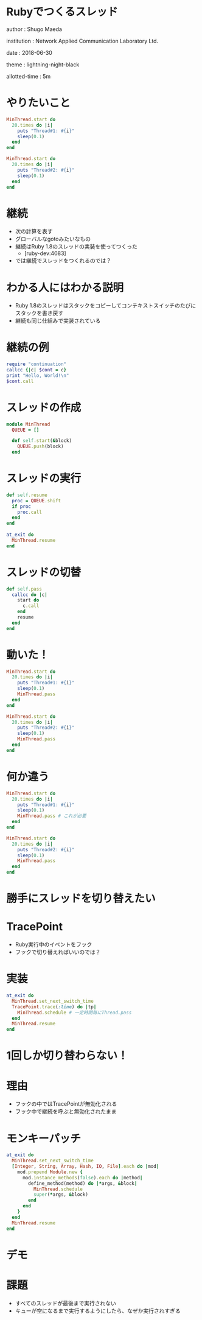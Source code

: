 # Rubyでつくるスレッド

author
: Shugo Maeda

institution
: Network Applied Communication Laboratory Ltd.

date
: 2018-06-30

theme
: lightning-night-black

allotted-time
: 5m

# やりたいこと

```ruby
MinThread.start do
  20.times do |i|
    puts "Thread#1: #{i}"
    sleep(0.1)
  end
end

MinThread.start do
  20.times do |i|
    puts "Thread#2: #{i}"
    sleep(0.1)
  end
end
```

# 継続

* 次の計算を表す
* グローバルなgotoみたいなもの
* 継続はRuby 1.8のスレッドの実装を使ってつくった
    * [ruby-dev:4083]
* では継続でスレッドをつくれるのでは？

# わかる人にはわかる説明

* Ruby 1.8のスレッドはスタックをコピーしてコンテキストスイッチのたびにスタックを書き戻す
* 継続も同じ仕組みで実装されている

# 継続の例

```ruby
require "continuation"
callcc {|c| $cont = c}
print "Hello, World!\n" 
$cont.call
```

# スレッドの作成

```ruby
module MinThread
  QUEUE = []

  def self.start(&block)
    QUEUE.push(block)
  end
```

# スレッドの実行

```ruby
def self.resume
  proc = QUEUE.shift
  if proc
    proc.call
  end
end
    
at_exit do
  MinThread.resume
end
```

# スレッドの切替

```ruby
def self.pass
  callcc do |c|
    start do
      c.call
    end
    resume
  end
end
```

# 動いた！

```ruby
MinThread.start do
  20.times do |i|
    puts "Thread#1: #{i}"
    sleep(0.1)
    MinThread.pass
  end
end

MinThread.start do
  20.times do |i|
    puts "Thread#2: #{i}"
    sleep(0.1)
    MinThread.pass
  end
end
```

# 何か違う

```ruby
MinThread.start do
  20.times do |i|
    puts "Thread#1: #{i}"
    sleep(0.1)
    MinThread.pass # これが必要
  end
end

MinThread.start do
  20.times do |i|
    puts "Thread#2: #{i}"
    sleep(0.1)
    MinThread.pass
  end
end
```

# 勝手にスレッドを切り替えたい

# TracePoint

* Ruby実行中のイベントをフック
* フックで切り替えればいいのでは？

# 実装

```ruby
at_exit do
  MinThread.set_next_switch_time
  TracePoint.trace(:line) do |tp|
    MinThread.schedule # 一定時間毎にThread.pass
  end
  MinThread.resume
end
```

# 1回しか切り替わらない！

# 理由

* フックの中ではTracePointが無効化される
* フック中で継続を呼ぶと無効化されたまま

# モンキーパッチ

```ruby
at_exit do
  MinThread.set_next_switch_time
  [Integer, String, Array, Hash, IO, File].each do |mod|
    mod.prepend Module.new {
      mod.instance_methods(false).each do |method|
        define_method(method) do |*args, &block|
          MinThread.schedule
          super(*args, &block)
        end
      end
    }
  end
  MinThread.resume
end
```

# デモ

# 課題

* すべてのスレッドが最後まで実行されない
* キューが空になるまで実行するようにしたら、なぜか実行されすぎる
